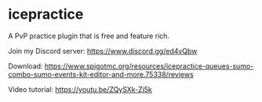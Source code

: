 # icepractice
A PvP practice plugin that is free and feature rich.

Join my Discord server: https://www.discord.gg/ed4vQbw

Download: https://www.spigotmc.org/resources/icepractice-queues-sumo-combo-sumo-events-kit-editor-and-more.75338/reviews

Video tutorial: https://youtu.be/ZQySXk-Zj5k
